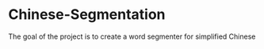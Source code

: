 # Chinese-Segmentation
The goal of the project is to create a word segmenter for simplified Chinese
